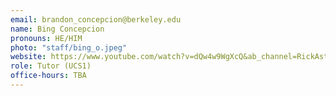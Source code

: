 ```yaml
---
email: brandon_concepcion@berkeley.edu
name: Bing Concepcion
pronouns: HE/HIM
photo: "staff/bing_o.jpeg"
website: https://www.youtube.com/watch?v=dQw4w9WgXcQ&ab_channel=RickAstleybio: Hi! I'm a sophomore from the bay area studying Data Science and CS. I enjoy hikes, k-pop, going to the gym, and walking my dogs 🐶. Looking forward to a great semester :) 
role: Tutor (UCS1)
office-hours: TBA
---
```

